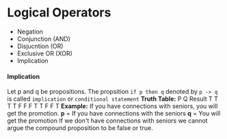 # Logical Operators

- Negation
- Conjunction (AND)
- Disjucntion (OR)
- Exclusive OR (XOR)
- Implication

#### Implication

Let p and q be propositions. The propsition `if p then q` denoted by `p -> q` is called `implication` or `conditional statement`
**Truth Table:**
P Q Result
T T T
T F F
F T T
F F T
**Example:** If you have connections with seniors, you will get the promotion.
**p** = If you have connections with the seniors
**q** = You will get the promotion
If we don't have connections with seniors we cannot argue the compound proposition to be false or true.
